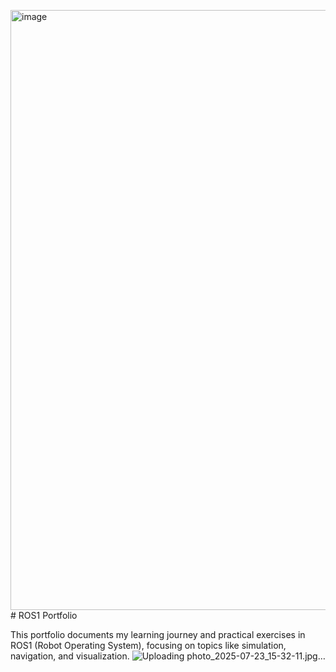 <img width="1280" height="960" alt="image" src="https://github.com/user-attachments/assets/9da7fdaa-af45-4bad-9b91-420b71ac002d" /># ROS1 Portfolio

This portfolio documents my learning journey and practical exercises in ROS1 (Robot Operating System), focusing on topics like simulation, navigation, and visualization.
![Uploading photo_2025-07-23_15-32-11.jpg…]()
